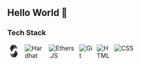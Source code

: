 ## Hello World 👋


### Tech Stack

<img align="left" alt="Solidity" width="30px" style="padding-right:10px;" src="https://raw.githubusercontent.com/github/explore/ba9de12f88fd08825c51928e91f1678cb5c94b26/topics/solidity/solidity.png" />

<img align="left" alt="Hardhat" width="45px" style="padding-right:10px;" 
src="https://seeklogo.com/images/H/hardhat-logo-888739EBB4-seeklogo.com.png" />

<img align="left" alt="Ethers.JS" width="60px" style="padding-right:10px;" 
src = "https://res.cloudinary.com/divzjiip8/image/upload/v1624392472/logos/ethers_blue.png" />

<img align="left" alt="Git" width="30px" style="padding-right:10px;" 
src = "https://git-scm.com/images/logos/downloads/Git-Icon-1788C.png" />

<img align="left" alt="HTML" width="30px" style="padding-right:10px;" 
src="https://cdn.worldvectorlogo.com/logos/html-1.svg" />

<img align="left" alt="CSS" width="45px" style="padding-right:10px;" 
src="https://upload.wikimedia.org/wikipedia/commons/thumb/6/62/CSS3_logo.svg/240px-CSS3_logo.svg.png" />


